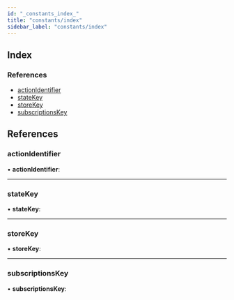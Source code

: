 ```yaml
---
id: "_constants_index_"
title: "constants/index"
sidebar_label: "constants/index"
---
```


## Index

### References

* [actionIdentifier](_constants_index_.md#actionidentifier)
* [stateKey](_constants_index_.md#statekey)
* [storeKey](_constants_index_.md#storekey)
* [subscriptionsKey](_constants_index_.md#subscriptionskey)

## References

###  actionIdentifier

• **actionIdentifier**:

___

###  stateKey

• **stateKey**:

___

###  storeKey

• **storeKey**:

___

###  subscriptionsKey

• **subscriptionsKey**:

